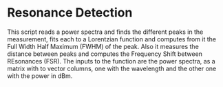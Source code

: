 # Resonance Detection
This script reads a power spectra and finds the different peaks in the measurement, fits each to a Lorentzian function and computes from it the Full Width Half Maximum (FWHM) of the peak. Also it measures the distance between peaks and computes the Frequency Shift between REsonances (FSR). The inputs to the function are the power spectra, as a matrix with to vector columns, one with the wavelength and the other one with the power in dBm.
